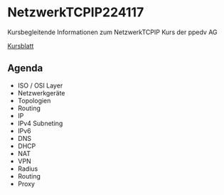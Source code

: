 # NetzwerkTCPIP224117
Kursbegleitende Informationen zum NetzwerkTCPIP Kurs der ppedv AG

[Kursblatt](https://ppedv.de/Schulung/Kurse/Netzwerktechnik-IPv6-DNS-WINS-DHCP-IPSec-VPN-Routing-TCP-Seminar-Training.aspx)

## Agenda
- ISO / OSI Layer
- Netzwerkgeräte
- Topologien
- Routing 
- IP
- IPv4 Subneting
- IPv6
- DNS
- DHCP
- NAT
- VPN 
- Radius
- Routing
- Proxy

